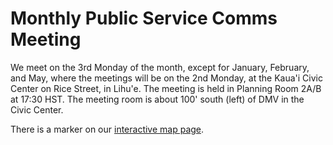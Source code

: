 # Monthly Public Service Comms Meeting

We meet on the 3rd Monday of the month, except for January, February,
and May, where the meetings will be on the 2nd Monday, at the Kaua'i
Civic Center on Rice Street, in Lihu'e. The meeting is held in
Planning Room 2A/B at 17:30 HST.  The meeting room is about 100' south
(left) of DMV in the Civic Center.

There is a marker on our <a href="{{relative to
'map.html'}}">interactive map page</a>.
